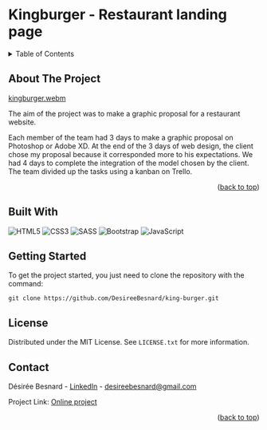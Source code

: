 # Kingburger - Restaurant landing page

<!-- TABLE OF CONTENTS -->
<details>
  <summary>Table of Contents</summary>
  <ol>
    <li>
      <a href="#about-the-project">About The Project</a>
    </li>
    <li>
        <a href="#built-with">Built With</a>
    </li>
    <li>
      <a href="#getting-started">Getting Started</a>
    </li>
    <li><a href="#license">License</a></li>
    <li><a href="#contact">Contact</a></li>
  </ol>
</details>



<!-- ABOUT THE PROJECT -->
## About The Project

[kingburger.webm](https://user-images.githubusercontent.com/56532545/196677591-318dc801-71f7-4036-8d18-dc082f9c4d2b.webm)

The aim of the project was to make a graphic proposal for a restaurant website. 

Each member of the team had 3 days to make a graphic proposal on Photoshop or Adobe XD. At the end of the 3 days of web design, the client chose my proposal because it corresponded more to his expectations. We had 4 days to complete the integration of the model chosen by the client. The team divided up the tasks using a kanban on Trello.

<p align="right">(<a href="#readme-top">back to top</a>)</p>



## Built With

![HTML5](https://img.shields.io/badge/html5-%23E34F26.svg?style=for-the-badge&logo=html5&logoColor=white) ![CSS3](https://img.shields.io/badge/css3-%231572B6.svg?style=for-the-badge&logo=css3&logoColor=white) ![SASS](https://img.shields.io/badge/SASS-hotpink.svg?style=for-the-badge&logo=SASS&logoColor=white) ![Bootstrap](https://img.shields.io/badge/bootstrap-%23563D7C.svg?style=for-the-badge&logo=bootstrap&logoColor=white) ![JavaScript](https://img.shields.io/badge/javascript-%23323330.svg?style=for-the-badge&logo=javascript&logoColor=%23F7DF1E)





<!-- GETTING STARTED -->
## Getting Started

To get the project started, you just need to clone the repository with the command:
  ```
  git clone https://github.com/DesireeBesnard/king-burger.git
  ```


<!-- LICENSE -->
## License

Distributed under the MIT License. See `LICENSE.txt` for more information.


<!-- CONTACT -->
## Contact

Désirée Besnard - [LinkedIn](https://www.linkedin.com/in/desireebesnard/) - desireebesnard@gmail.com

Project Link: [Online project](https://king-burger-plithbnsh-desireebesnard.vercel.app/)

<p align="right">(<a href="#readme-top">back to top</a>)</p>

